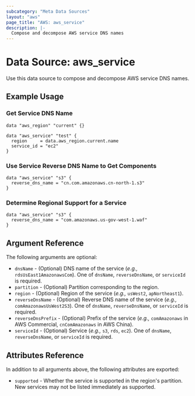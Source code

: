 ```yaml
---
subcategory: "Meta Data Sources"
layout: "aws"
page_title: "AWS: aws_service"
description: |-
  Compose and decompose AWS service DNS names
---
```


# Data Source: aws\_service

Use this data source to compose and decompose AWS service DNS names.

## Example Usage

### Get Service DNS Name

```hcl
data "aws_region" "current" {}

data "aws_service" "test" {
  region     = data.aws_region.current.name
  service_id = "ec2"
}
```

### Use Service Reverse DNS Name to Get Components

```hcl
data "aws_service" "s3" {
  reverse_dns_name = "cn.com.amazonaws.cn-north-1.s3"
}
```

### Determine Regional Support for a Service

```hcl
data "aws_service" "s3" {
  reverse_dns_name = "com.amazonaws.us-gov-west-1.waf"
}
```

## Argument Reference

The following arguments are optional:

* `dnsName` - (Optional) DNS name of the service (*e.g.,* `rdsUsEast1AmazonawsCom`). One of `dnsName`, `reverseDnsName`, or `serviceId` is required.
* `partition` - (Optional) Partition corresponding to the region.
* `region` - (Optional) Region of the service (*e.g.,* `usWest2`, `apNortheast1`).
* `reverseDnsName` - (Optional) Reverse DNS name of the service (*e.g.,* `comAmazonawsUsWest2S3`). One of `dnsName`, `reverseDnsName`, or `serviceId` is required.
* `reverseDnsPrefix` - (Optional) Prefix of the service (*e.g.,* `comAmazonaws` in AWS Commercial, `cnComAmazonaws` in AWS China).
* `serviceId` - (Optional) Service (*e.g.,* `s3`, `rds`, `ec2`). One of `dnsName`, `reverseDnsName`, or `serviceId` is required.

## Attributes Reference

In addition to all arguments above, the following attributes are exported:

* `supported` - Whether the service is supported in the region's partition. New services may not be listed immediately as supported.
